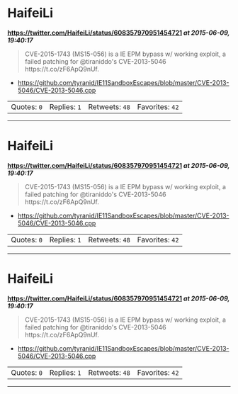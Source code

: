 # HaifeiLi
**https://twitter.com/HaifeiLi/status/608357970951454721 _at 2015-06-09, 19:40:17_**
<blockquote>
CVE-2015-1743 (MS15-056) is a IE EPM bypass w/ working exploit, a failed patching for @tiraniddo's CVE-2013-5046 https://t.co/zF6ApQ9nUf.
</blockquote>

* https://github.com/tyranid/IE11SandboxEscapes/blob/master/CVE-2013-5046/CVE-2013-5046.cpp

<table><tr>
<td>Quotes: <code>0</code></td>
<td>Replies: <code>1</code></td>
<td>Retweets: <code>48</code></td>
<td>Favorites: <code>42</code></td>
</tr></table>

---

# HaifeiLi
**https://twitter.com/HaifeiLi/status/608357970951454721 _at 2015-06-09, 19:40:17_**
<blockquote>
CVE-2015-1743 (MS15-056) is a IE EPM bypass w/ working exploit, a failed patching for @tiraniddo's CVE-2013-5046 https://t.co/zF6ApQ9nUf.
</blockquote>

* https://github.com/tyranid/IE11SandboxEscapes/blob/master/CVE-2013-5046/CVE-2013-5046.cpp

<table><tr>
<td>Quotes: <code>0</code></td>
<td>Replies: <code>1</code></td>
<td>Retweets: <code>48</code></td>
<td>Favorites: <code>42</code></td>
</tr></table>

---

# HaifeiLi
**https://twitter.com/HaifeiLi/status/608357970951454721 _at 2015-06-09, 19:40:17_**
<blockquote>
CVE-2015-1743 (MS15-056) is a IE EPM bypass w/ working exploit, a failed patching for @tiraniddo's CVE-2013-5046 https://t.co/zF6ApQ9nUf.
</blockquote>

* https://github.com/tyranid/IE11SandboxEscapes/blob/master/CVE-2013-5046/CVE-2013-5046.cpp

<table><tr>
<td>Quotes: <code>0</code></td>
<td>Replies: <code>1</code></td>
<td>Retweets: <code>48</code></td>
<td>Favorites: <code>42</code></td>
</tr></table>

---

